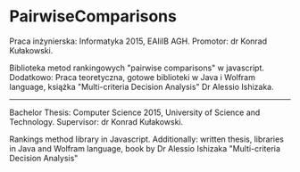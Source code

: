 # PairwiseComparisons
Praca inżynierska: Informatyka 2015, EAIiIB AGH.
Promotor: dr Konrad Kułakowski.

Biblioteka metod rankingowych "pairwise comparisons" w javascript. 
Dodatkowo: Praca teoretyczna, gotowe biblioteki w Java i Wolfram language, książka "Multi-criteria Decision Analysis" Dr Alessio Ishizaka.

----------------------------------------------
Bachelor Thesis: Computer Science 2015, University of Science and Technology.
Supervisor: dr Konrad Kułakowski.

Rankings method library in Javascript.
Additionally: written thesis, libraries in Java and Wolfram language, book by Dr Alessio Ishizaka  "Multi-criteria Decision Analysis"
